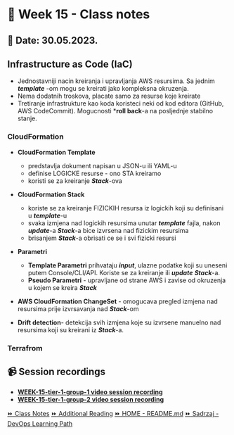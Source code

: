 # 📝 Week 15 - Class notes
## 📅 Date: 30.05.2023.

## Infrastructure as Code (IaC)

- Jednostavniji nacin kreiranja i upravljanja AWS resursima. Sa jednim ***template***
-om  mogu se kreirati jako kompleksna okruzenja. 
- Nema dodatnih troskova, placate samo za resurse koje kreirate
- Tretiranje infrastrukture kao koda koristeci neki od kod editora (GitHub, AWS CodeCommit). Mogucnosti ***roll back**-a na posljednje stabilno stanje.

### CloudFormation

- **CloudFormation Template** 
    - predstavlja dokument napisan u JSON-u ili YAML-u
    - definise LOGICKE resurse - ono STA kreiramo
    - koristi se za kreiranje ***Stack***-ova

- **CloudFormation Stack**
    - koriste se za kreiranje FIZICKIH resursa iz logickih koji su definisani u ***template***-u
    - svaka izmjena nad logickih resursima unutar ***template*** fajla, nakon ***update***-a ***Stack***-a bice izvrsena nad fizickim resursima
    - brisanjem ***Stack***-a obrisati ce se i svi fizicki resursi

- **Parametri**
    - **Template Parametri** prihvataju ***input***, ulazne podatke koji su uneseni putem Console/CLI/API. Koriste se za kreiranje ili ***update*** ***Stack***-a.
    - **Pseudo Parametri** - upravljane od strane AWS i zavise od okruzenja u kojem se kreira ***Stack***

- **AWS CloudFormation ChangeSet** - omogucava pregled izmjena nad resursima prije izvrsavanja nad ***Stack***-om

- **Drift detection**- detekcija svih izmjena koje su izvrsene manuelno nad resursima koji su kreirani iz ***Stack***-a.

### Terrafrom  

## 📹 Session recordings
- [**WEEK-15-tier-1-group-1 video session recording**](https://youtu.be/h8sN4-6w9e8)
- [**WEEK-15-tier-1-group-2 video session recording**](https://youtu.be/eJOhtwGnmIY)  

[:fast_forward: Class Notes](/devops-mentorship-program/05-may/week-15-300523/00-class-notes.md)
[:fast_forward: Additional Reading](/devops-mentorship-program/05-may/week-15-300523/02-additional-reading.md)
[:fast_forward: HOME - README.md](../../../README.md)
[:fast_forward: Sadrzaj - DevOps Learning Path](../../../table-of-contents.md)
